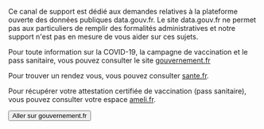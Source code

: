 Ce canal de support est dédié aux demandes relatives à la plateforme ouverte des données publiques data.gouv.fr.
Le site data.gouv.fr ne permet pas aux particuliers de remplir des formalités administratives et notre support n'est pas en mesure de vous aider sur ces sujets.

Pour toute information sur la COVID-19, la campagne de vaccination et le pass sanitaire, vous pouvez consulter le site [gouvernement.fr](https://www.gouvernement.fr/info-coronavirus)

Pour trouver un rendez vous, vous pouvez consulter [sante.fr](https://www.sante.fr/cf/centres-vaccination-covid.html).

Pour récupérer votre attestation certifiée de vaccination (pass sanitaire), vous pouvez consulter votre espace [ameli.fr](https://attestation-vaccin.ameli.fr/).

<button href="https://www.gouvernement.fr/info-coronavirus/vaccins">Aller sur gouvernement.fr</button>